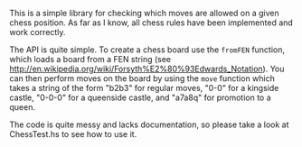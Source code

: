 This is a simple library for checking which moves are allowed on a given chess position. As far as I know, all chess rules have been implemented and work correctly.

The API is quite simple. To create a chess board use the `fromFEN` function, which loads a board from a FEN string (see http://en.wikipedia.org/wiki/Forsyth%E2%80%93Edwards_Notation). You can then perform moves on the board by using the `move` function which takes a string of the form "b2b3" for regular moves, "0-0" for a kingside castle, "0-0-0" for a queenside castle, and "a7a8q" for promotion to a queen.

The code is quite messy and lacks documentation, so please take a look at ChessTest.hs to see how to use it.